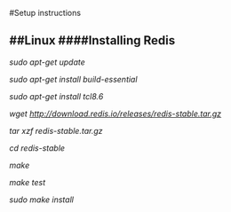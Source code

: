 #Setup instructions

##Linux 
####Installing Redis
----------------
_sudo apt-get update_

_sudo apt-get install build-essential_

_sudo apt-get install tcl8.6_

_wget http://download.redis.io/releases/redis-stable.tar.gz_

_tar xzf redis-stable.tar.gz_

_cd redis-stable_

_make_

_make test_

_sudo make install_

